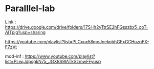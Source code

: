 # Paralllel-lab

Link :
  https://drive.google.com/drive/folders/17SHh2yTtrSE2hFGsszbx5_ooT-AITpjg?usp=sharing


https://youtube.com/playlist?list=PLCxux58meJnekqbhGFxGCHuzqFX-F7zVt

mod-inf : https://www.youtube.com/playlist?list=PLwjJdpsgkN75_JGX8S9IATkSzmwFFyusp

